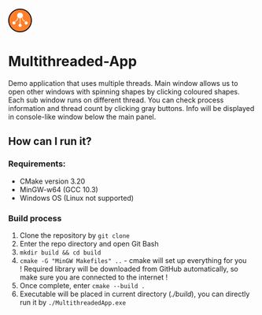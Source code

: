![alt text](https://github.com/KrzysztofGawlik/Multithreaded-App/blob/master/resources/icon.png?raw=true)
# Multithreaded-App
Demo application that uses multiple threads.
Main window allows us to open other windows with spinning shapes by clicking coloured shapes.
Each sub window runs on different thread.
You can check process information and thread count by clicking gray buttons.
Info will be displayed in console-like window below the main panel.

## How can I run it?
### Requirements:
- CMake version 3.20
- MinGW-w64 (GCC 10.3)
- Windows OS (Linux not supported)

### Build process
1) Clone the repository by ```git clone```
2) Enter the repo directory and open Git Bash
3) ```mkdir build && cd build```
4) ```cmake -G "MinGW Makefiles" ..``` - cmake will set up everything for you<br>! Required library will be downloaded from GitHub automatically, so make sure you are connected to the internet !
5) Once complete, enter ```cmake --build .```
6) Executable will be placed in current directory (_./build_), you can directly run it by ```./MultithreadedApp.exe```
